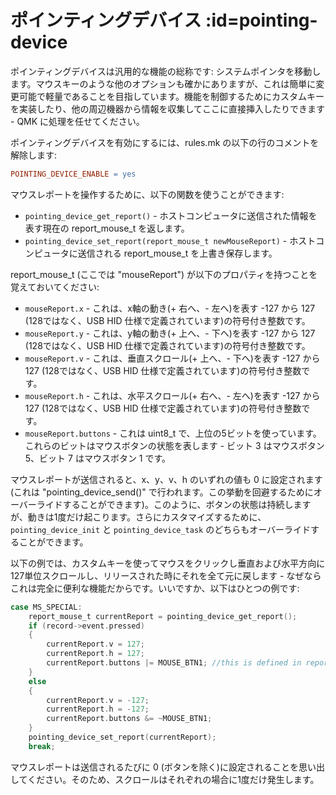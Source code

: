 # ポインティングデバイス :id=pointing-device

<!---
  original document: 0.8.141:docs/feature_pointing_device.md
  git diff 0.8.141 HEAD -- docs/feature_pointing_device.md | cat
-->

ポインティングデバイスは汎用的な機能の総称です: システムポインタを移動します。マウスキーのような他のオプションも確かにありますが、これは簡単に変更可能で軽量であることを目指しています。機能を制御するためにカスタムキーを実装したり、他の周辺機器から情報を収集してここに直接挿入したりできます - QMK に処理を任せてください。

ポインティングデバイスを有効にするには、rules.mk の以下の行のコメントを解除します:

```makefile
POINTING_DEVICE_ENABLE = yes
```

マウスレポートを操作するために、以下の関数を使うことができます:

* `pointing_device_get_report()` - ホストコンピュータに送信された情報を表す現在の report_mouse_t を返します。
* `pointing_device_set_report(report_mouse_t newMouseReport)` - ホストコンピュータに送信される report_mouse_t を上書き保存します。

report_mouse_t (ここでは "mouseReport") が以下のプロパティを持つことを覚えておいてください:

* `mouseReport.x` - これは、x軸の動き(+ 右へ、- 左へ)を表す -127 から 127 (128ではなく、USB HID 仕様で定義されています)の符号付き整数です。
* `mouseReport.y` - これは、y軸の動き(+ 上へ、- 下へ)を表す -127 から 127 (128ではなく、USB HID 仕様で定義されています)の符号付き整数です。
* `mouseReport.v` - これは、垂直スクロール(+ 上へ、- 下へ)を表す -127 から 127 (128ではなく、USB HID 仕様で定義されています)の符号付き整数です。
* `mouseReport.h` - これは、水平スクロール(+ 右へ、- 左へ)を表す -127 から 127 (128ではなく、USB HID 仕様で定義されています)の符号付き整数です。
* `mouseReport.buttons` - これは uint8_t で、上位の5ビットを使っています。これらのビットはマウスボタンの状態を表します - ビット 3 はマウスボタン 5、ビット 7 はマウスボタン 1 です。

マウスレポートが送信されると、x、y、v、h のいずれの値も 0 に設定されます (これは "pointing_device_send()" で行われます。この挙動を回避するためにオーバーライドすることができます)。このように、ボタンの状態は持続しますが、動きは1度だけ起こります。さらにカスタマイズするために、`pointing_device_init` と `pointing_device_task` のどちらもオーバーライドすることができます。

以下の例では、カスタムキーを使ってマウスをクリックし垂直および水平方向に127単位スクロールし、リリースされた時にそれを全て元に戻します - なぜならこれは完全に便利な機能だからです。いいですか、以下はひとつの例です:

```c
case MS_SPECIAL:
	report_mouse_t currentReport = pointing_device_get_report();
    if (record->event.pressed)
    {
        currentReport.v = 127;
		currentReport.h = 127;
		currentReport.buttons |= MOUSE_BTN1; //this is defined in report.h
    }
    else
    {
        currentReport.v = -127;
        currentReport.h = -127;
        currentReport.buttons &= ~MOUSE_BTN1;
    }
	pointing_device_set_report(currentReport);
    break;
```

マウスレポートは送信されるたびに 0 (ボタンを除く)に設定されることを思い出してください。そのため、スクロールはそれぞれの場合に1度だけ発生します。
